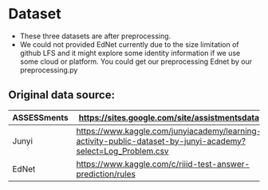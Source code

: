 # Dataset

- These three datasets are after preprocessing.
- We could not provided EdNet currently due to the size limitation of github LFS and it might explore some identity information if we use some cloud or platform. You could get our preprocessing Ednet by our preprocessing.py


## Original data source:
| ASSESSments| https://sites.google.com/site/assistmentsdata |
| ------|---------------------------------------------------|
| Junyi| https://www.kaggle.com/junyiacademy/learning-activity-public-dataset-by-junyi-academy?select=Log_Problem.csv |
| EdNet| https://www.kaggle.com/c/riiid-test-answer-prediction/rules |
